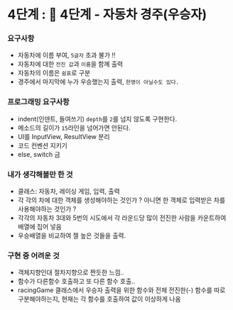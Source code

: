# 4단계 : 🚀 4단계 - 자동차 경주(우승자)

### 요구사항
  - 자동차에 이름 부여, `5글자` 초과 불가 ‼️
  - 자동차에 대한 `전진 값`과 `이름`을 함께 출력
  - 자동차의 이름은 `쉼표`로 구분
  - 경주에서 마지막에 누가 우승했는지 출력, `한명이 아닐수도 있다.`
     
  
### 프로그래밍 요구사항
 - indent(인덴트, 들여쓰기) `depth`를 `2`를 넘지 않도록 구현한다.
 - 메소드의 길이가 `15`라인을 넘어가면 안된다.   
 - UI를 InputView, ResultView 분리
 - 코드 컨벤션 지키기
 - else, switch 금
 
### 내가 생각해볼만 한 것
 - 클래스: 자동차, 레이싱 게임, 입력, 출력
 - 각 각의 차에 대한 객체를 생성해야하는 것인가 ? 아니면 한 객체로 입력받은 차를 사용해야하는 것인가 ?  
 - 각각의 자동차 3대와 5번의 시도에서 각 라운드당 많이 전진한 사람을 카운트하여 배열에 집어 넣음
 - 우승배열을 비교하여 젤 높은 것들을 출력.
 
### 구현 중 어려운 것
 - 객체지향인대 절차지향으로 짠듯한 느낌..
 - 함수가 다른함수 호출하고 또 다른 함수 호출..
 - racingGame 클래스에서 우승자 출력을 위한 함수와 전체 전진한(-) 함수를 따로 구분해야하는지, 현재는 각 함수를 호출하여 값이 이상하게 나옴
 